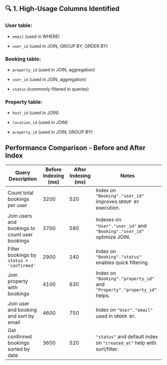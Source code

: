 ## 🔍 1. High-Usage Columns Identified

### User table:

- `email` (used in WHERE)

- `user_id` (used in JOIN, GROUP BY, ORDER BY)

### Booking table:

- `property_id` (used in JOIN, aggregation)

- `user_id` (used in JOIN, aggregation)

- `status` (commonly filtered in queries)

### Property table:

- `host_id` (used in JOIN)

- `location_id` (used in JOIN)

- `property_id` (used in JOIN, GROUP BY)

## Performance Comparison - Before and After Index

| Query Description                              | Before Indexing (ms) | After Indexing (ms) | Notes                                                                    |
| ---------------------------------------------- | -------------------- | ------------------- | ------------------------------------------------------------------------ |
| Count total bookings per user                  | 3200                 | 520                 | Index on `"Booking"."user_id"` improves `GROUP BY` execution.            |
| Join users and bookings to count user bookings | 3700                 | 580                 | Indexes on `"User"."user_id"` and `"Booking"."user_id"` optimize JOIN.   |
| Filter bookings by `status = 'confirmed'`      | 2900                 | 240                 | Index on `"Booking"."status"` enables quick filtering.                   |
| Join property with bookings                    | 4100                 | 630                 | Index on `"Booking"."property_id"` and `"Property"."property_id"` helps. |
| Join user and booking and sort by email        | 4600                 | 750                 | Index on `"User"."email"` used in `ORDER BY`.                            |
| Get confirmed bookings sorted by date          | 3600                 | 520                 | `"status"` and default index on `"created_at"` help with sort/filter.    |
